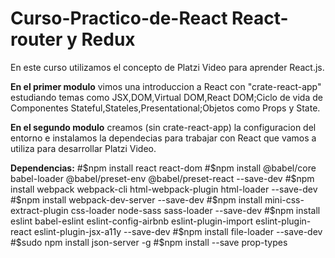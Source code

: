 # Curso-Practico-de-React React-router y Redux

En este curso utilizamos el concepto de Platzi Video para aprender React.js.

**En el primer modulo** vimos una introduccion a React con "crate-react-app" estudiando temas como JSX,DOM,Virtual DOM,React DOM;Ciclo de vida de Componentes Stateful,Stateles,Presentational;Objetos como Props y State.

**En el segundo modulo** creamos (sin crate-react-app) la configuracion del entorno e instalamos la dependecias para trabajar con React que vamos a utiliza para desarrollar Platzi Video.

**Dependencias:**
#$npm install react react-dom
#$npm install @babel/core babel-loader @babel/preset-env @babel/preset-react --save-dev #$npm install webpack webpack-cli html-webpack-plugin html-loader --save-dev
#$npm install webpack-dev-server --save-dev #$npm install mini-css-extract-plugin css-loader node-sass sass-loader --save-dev
#$npm install eslint babel-eslint eslint-config-airbnb eslint-plugin-import eslint-plugin-react eslint-plugin-jsx-a11y --save-dev #$npm install file-loader --save-dev
#$sudo npm install json-server -g
#$npm install --save prop-types
